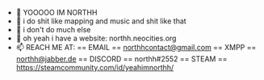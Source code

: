 - 👋 YOOOOO IM NORTHH
- 👀 i do shit like mapping and music and shit like that
- 🌱 i don't do much else
- 💞️ oh yeah i have a website: northh.neocities.org
- 📫 REACH ME AT:
== EMAIL ==
northhcontact@gmail.com
== XMPP ==
northh@jabber.de
== DISCORD ==
northh#2552
== STEAM ==
https://steamcommunity.com/id/yeahimnorthh/

<!---
northh20/northh20 is a ✨ speciSHUT THE FUCK UP
--->
